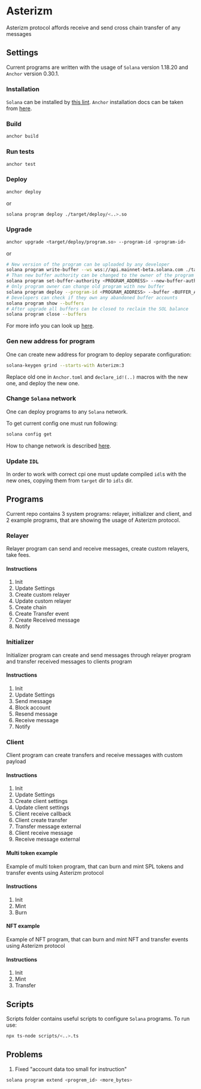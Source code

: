 # Asterizm

Asterizm protocol affords receive and send cross chain transfer of any messages  

## Settings

Current programs are written with the usage of `Solana` version 1.18.20 and `Anchor` version 0.30.1.

### Installation

`Solana` can be installed by [this lint](https://docs.solanalabs.com/cli/install). 
`Anchor` installation docs can be taken from [here](https://www.anchor-lang.com/docs/installation).

### Build
```bash
anchor build
```

### Run tests
```bash
anchor test
```

### Deploy
```bash
anchor deploy
```
or
```bash
solana program deploy ./target/deploy/<..>.so
```

### Upgrade
```bash
anchor upgrade <target/deploy/program.so> --program-id <program-id>
``` 
or
```bash
# New version of the program can be uploaded by any developer
solana program write-buffer --ws wss://api.mainnet-beta.solana.com ./target/deploy/<..>.so
# Than new buffer authority can be changed to the owner of the program 
solana program set-buffer-authority <PROGRAM_ADDRESS> --new-buffer-authority <New Buffer Authority>
# Only program owner can change old program with new buffer
solana program deploy --program-id <PROGRAM_ADDRESS> --buffer <BUFFER_ADDRESS>
# Developers can check if they own any abandoned buffer accounts 
solana program show --buffers
# After upgrade all buffers can be closed to reclaim the SOL balance
solana program close --buffers
```

For more info you can look up [here](https://solana.com/docs/programs/deploying).

### Gen new address for program

One can create new address for program to deploy separate configuration:

```bash
solana-keygen grind --starts-with Asterizm:3
```

Replace old one in `Anchor.toml` and `declare_id!(..)` macros with the new one, and deploy the new one.

### Change `Solana` network

One can deploy programs to any `Solana` network.

To get current config one must run following:

```bash
solana config get
```

How to change network is described [here](https://solana.com/docs/core/clusters).

### Update `IDL`

In order to work with correct cpi one must update compiled `idl`s with the new ones, copying them from `target` dir to `idls` dir. 

## Programs

Current repo contains 3 system programs: relayer, initializer and client, and 2 example programs, that are showing the
usage of Asterizm protocol.

### Relayer

Relayer program can send and receive messages, create custom relayers, take fees. 

#### Instructions

1. Init
2. Update Settings
3. Create custom relayer
4. Update custom relayer
5. Create chain
6. Create Transfer event
7. Create Received message
8. Notify 

### Initializer

Initializer program can create and send messages through relayer program and transfer received messages to clients program

#### Instructions

1. Init
2. Update Settings
3. Send message
4. Block account
5. Resend message
6. Receive message
7. Notify

### Client

Client program can create transfers and receive messages with custom payload

#### Instructions

1. Init
2. Update Settings
3. Create client settings
4. Update client settings
5. Client receive callback
6. Client create transfer
7. Transfer message external
8. Client receive message
9. Receive message external

#### Multi token example

Example of multi token program, that can burn and mint SPL tokens and transfer events using Asterizm protocol

#### Instructions

1. Init
2. Mint
3. Burn

#### NFT example

Example of NFT program, that can burn and mint NFT and transfer events using Asterizm protocol

#### Instructions

1. Init
2. Mint
3. Transfer

## Scripts

Scripts folder contains useful scripts to configure `Solana` programs. To run use:

```bash
npx ts-node scripts/<..>.ts
```

## Problems

1. Fixed "account data too small for instruction"

```bash
solana program extend <progrem_id> <more_bytes>
```
